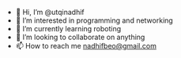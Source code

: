 - 👋 Hi, I’m @utqinadhif
- 👀 I’m interested in programming and networking
- 🌱 I’m currently learning roboting
- 💞️ I’m looking to collaborate on anything
- 📫 How to reach me nadhifbeo@gmail.com

<!---
utqinadhif/utqinadhif is a ✨ special ✨ repository because its `README.md` (this file) appears on your GitHub profile.
You can click the Preview link to take a look at your changes.
--->
